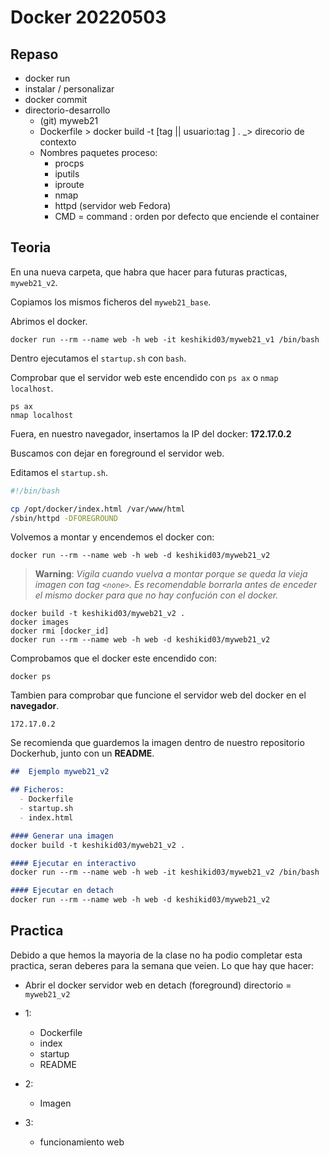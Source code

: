 # Docker 20220503
## Repaso
- docker run
- instalar / personalizar
- docker commit
- directorio-desarrollo
  - (git) myweb21
  - Dockerfile > docker build -t [tag || usuario:tag ] . _> direcorio de contexto
  - Nombres paquetes proceso:
    - procps
    - iputils
    - iproute
    - nmap
    - httpd (servidor web Fedora)
    - CMD = command : orden por defecto que enciende el container

## Teoria
En una nueva carpeta, que habra que hacer para futuras practicas, ``myweb21_v2``.

Copiamos los mismos ficheros del ``myweb21_base``. 

Abrimos el docker.

``docker run --rm --name web -h web -it keshikid03/myweb21_v1 /bin/bash``

Dentro ejecutamos el ``startup.sh`` con ``bash``.

Comprobar que el servidor web este encendido con ``ps ax`` o ``nmap localhost``.
```
ps ax
nmap localhost
```

Fuera, en nuestro navegador, insertamos la IP del docker: __172.17.0.2__

Buscamos con dejar en foreground el servidor web.

Editamos el ``startup.sh``.
```sh
#!/bin/bash

cp /opt/docker/index.html /var/www/html
/sbin/httpd -DFOREGROUND
```

Volvemos a montar y encendemos el docker con:

``docker run --rm --name web -h web -d keshikid03/myweb21_v2``

> **Warning**: *Vigila cuando vuelva a montar porque se queda la vieja imagen con tag ``<none>``. Es recomendable borrarla antes de enceder el mismo docker para que no hay confución con el docker.*
```
docker build -t keshikid03/myweb21_v2 .
docker images
docker rmi [docker_id]
docker run --rm --name web -h web -d keshikid03/myweb21_v2
```

Comprobamos que el docker este encendido con:

``docker ps``

Tambien para comprobar que funcione el servidor web del docker en el __navegador__.

``172.17.0.2``

Se recomienda que guardemos la imagen dentro de nuestro repositorio Dockerhub, junto con un __README__.

```md
##  Ejemplo myweb21_v2

## Ficheros:
  - Dockerfile
  - startup.sh
  - index.html

#### Generar una imagen
docker build -t keshikid03/myweb21_v2 .

#### Ejecutar en interactivo
docker run --rm --name web -h web -it keshikid03/myweb21_v2 /bin/bash

#### Ejecutar en detach
docker run --rm --name web -h web -d keshikid03/myweb21_v2
```

## Practica
Debido a que hemos la mayoria de la clase no ha podio completar esta practica, seran deberes para la semana que veien. Lo que hay que hacer:
- Abrir el docker servidor web en detach (foreground)
directorio = ``myweb21_v2``

- 1:
  - Dockerfile
  - index
  - startup
  - README

- 2:
  - Imagen

- 3:
  - funcionamiento web

